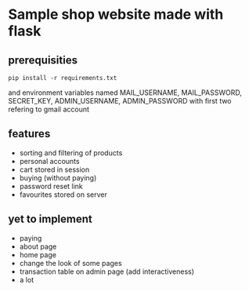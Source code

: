 # Sample shop website made with flask 

## prerequisities
```
pip install -r requirements.txt
```
and environment variables named MAIL_USERNAME, MAIL_PASSWORD, SECRET_KEY, ADMIN_USERNAME, ADMIN_PASSWORD with first two refering to gmail account

## features

- sorting and filtering of products
- personal accounts
- cart stored in session
- buying (without paying)
- password reset link
- favourites stored on server

## yet to implement

- paying
- about page
- home page
- change the look of some pages
- transaction table on admin page (add interactiveness)
- a lot
